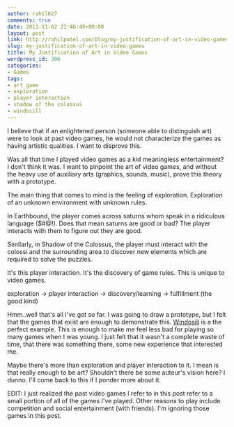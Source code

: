 ```yaml
---
author: rahil627
comments: true
date: 2011-11-02 22:46:49+00:00
layout: post
link: http://rahilpatel.com/blog/my-justification-of-art-in-video-games/
slug: my-justification-of-art-in-video-games
title: My Justification of Art in Video Games
wordpress_id: 306
categories:
- Games
tags:
- art game
- exploration
- player interaction
- shadow of the colossus
- windosill
---
```


I believe that if an enlightened person (someone able to distinguish art) were to look at past video games, he would not characterize the games as having artistic qualities. I want to disprove this.

Was all that time I played video games as a kid meaningless entertainment? I don't think it was. I want to pinpoint the art of video games, and without the heavy use of auxiliary arts (graphics, sounds, music), prove this theory with a prototype.

The main thing that comes to mind is the feeling of exploration. Exploration of an unknown environment with unknown rules.

In Earthbound, the player comes across saturns whom speak in a ridiculous language ($#@!). Does that mean saturns are good or bad? The player interacts with them to figure out they are good. 

Similarly, in Shadow of the Colossus, the player must interact with the colossi and the surrounding area to discover new elements which are required to solve the puzzles. 

It's this player interaction. It's the discovery of game rules. This is unique to video games.

exploration -> player interaction -> discovery/learning -> fulfillment (the good kind)

Hmm..well that's all I've got so far. I was going to draw a prototype, but I felt that the games that exist are enough to demonstrate this. [Windosill](http://windosill.com/) is a the perfect example. This is enough to make me feel less bad for playing so many games when I was young. I just felt that it wasn't a complete waste of time, that there was something there, some new experience that interested me.

Maybe there's more than exploration and player interaction to it. I mean is that really enough to be art? Shouldn't there be some auteur's vision here? I dunno. I'll come back to this if I ponder more about it.

EDIT:
I just realized the past video games I refer to in this post refer to a small portion of all of the games I've played. Other reasons to play include competition and social entertainment (with friends). I'm ignoring those games in this post.
